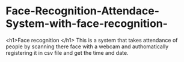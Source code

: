 # Face-Recognition-Attendace-System-with-face-recognition-
&lt;h1>Face recognition &lt;/h1>
This is a system that takes attendance of people by scanning there face with a webcam and authomatically registering it in csv file and get the time and date.

